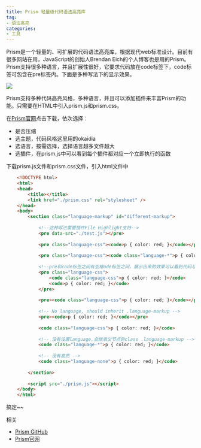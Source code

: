 ```yaml
---
title: Prism 轻量级代码语法高亮库
tag:
- 语法高亮
categories:
- 工具
---
```

Prism是一个轻量的、可扩展的代码语法高亮库，根据现代web标准设计。目前有很多网站在用，JavaScript的创始人Brendan Eich的个人博客也是用的Prism。Prism支持很多种语言，并且扩展性很好，它要求代码放在code标签下，code标签可包含在pre标签内。下面是多种写法下的显示效果。

![](/images/prism/QQ20161123-1@2x.png)
<!-- more -->
Prism支持多种代码高亮风格，多种语言，并且可以添加插件来丰富Prism的功能。只需要在HTML中引入prism.js和prism.css。

在[Prism官网](http://prismjs.com/)点击下载，依次选择：

- 是否压缩
- 选主题，代码风格这里用的okaidia
- 选语言，按需选择，选择语言越多文件越大
- 选插件，在prism.js中可以看到每个插件都对应一个立即执行的函数

下载prism.js文件和prism.css文件，引入html文件中
```html
	<!DOCTYPE html>
	<html>
	<head>
		<title></title>
		<link href="./prism.css" rel="stylesheet" />
	</head>
	<body>
		<section class="language-markup" id="different-markup">
	
			<!--这种写法需要插件File Highlight支持-->
			<pre data-src="./test.js"></pre>
	
			<pre class="language-css"><code>p { color: red; }</code></pre>
	
			<pre class="language-css"><code class="language-*">p { color: red; }</code></pre>
	
			<!--pre和code标签之间有空格ode标签之间，展示出来的效果可以看到代码与边框上下左右间隔不均匀-->
			<pre class="language-css">
				<code class="language-css">p { color: red; }</code>
				<code>p { color: red; }</code>
			</pre>
	
			<pre><code class="language-css">p { color: red; }</code></pre>
	
			<!-- No language, should inherit .language-markup -->
			<pre><code>p { color: red; }</code></pre>
	
			<code class="language-css">p { color: red; }</code>
	
			<!-- 没有设置language,会继承父节点的class .language-markup -->
			<code class="language-*">p { color: red; }</code>
	
			<!-- 没有高亮 -->
			<code class="language-none">p { color: red; }</code>
	
		</section>
	
		<script src="./prism.js"></script>
	</body>
	</html>
```
搞定~~

相关    
- [Prism GitHub](https://github.com/PrismLibrary)
- [Prism官网](http://prismjs.com/)
